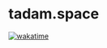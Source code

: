 # tadam.space
[![wakatime](https://wakatime.com/badge/user/bbc7f624-d0ca-4234-9184-2fe86e5098b8/project/b33c9464-85ea-4544-adc8-c03cc7f08dfe.svg)](https://wakatime.com/badge/user/bbc7f624-d0ca-4234-9184-2fe86e5098b8/project/b33c9464-85ea-4544-adc8-c03cc7f08dfe)
